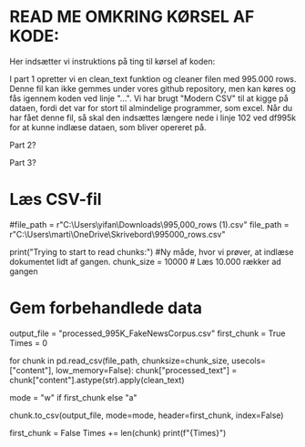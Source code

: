 # READ ME OMKRING KØRSEL AF KODE:
Her indsætter vi instruktions på ting til kørsel af koden:

I part 1 opretter vi en clean_text funktion og cleaner filen med 995.000 rows. Denne fil kan ikke gemmes under vores github repository, men kan køres og fås igennem koden ved linje "...". Vi har brugt "Modern CSV" til at kigge på dataen, fordi det var for stort til almindelige programmer, som excel. Når du har fået denne fil, så skal den indsættes længere nede i linje 102 ved df995k for at kunne indlæse dataen, som bliver opereret på.

Part 2?

Part 3?


# Læs CSV-fil
#file_path = r"C:\Users\yifan\Downloads\995,000_rows (1).csv"
file_path = r"C:\Users\marti\OneDrive\Skrivebord\995000_rows.csv"

print("Trying to start to read chunks:")
#Ny måde, hvor vi prøver, at indlæse dokumentet lidt af gangen.
chunk_size = 10000  # Læs 10.000 rækker ad gangen

# Gem forbehandlede data
output_file = "processed_995K_FakeNewsCorpus.csv"
first_chunk = True
Times = 0

for chunk in pd.read_csv(file_path, chunksize=chunk_size, usecols=["content"], low_memory=False):
   chunk["processed_text"] = chunk["content"].astype(str).apply(clean_text)
   
   mode = "w" if first_chunk else "a"

   chunk.to_csv(output_file, mode=mode, header=first_chunk, index=False)

   first_chunk = False
   Times += len(chunk)
   print(f"{Times}")

